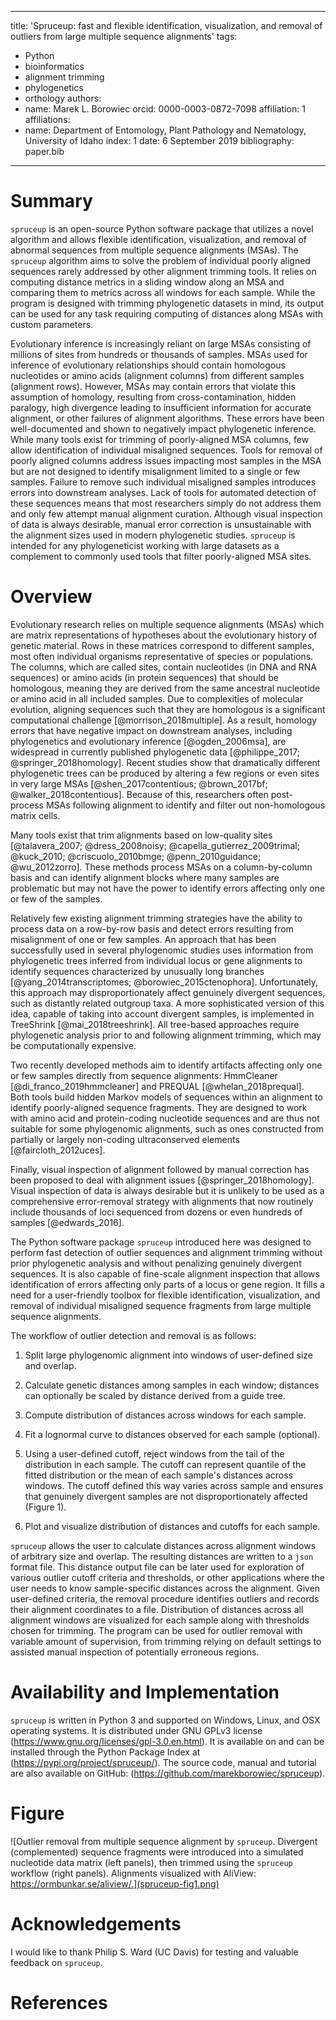 
---
title: 'Spruceup: fast and flexible identification, visualization, and removal of outliers from large multiple sequence alignments'
tags:
  - Python
  - bioinformatics
  - alignment trimming
  - phylogenetics
  - orthology
authors:
  - name: Marek L. Borowiec
    orcid: 0000-0003-0872-7098
    affiliation: 1
affiliations:
 - name: Department of Entomology, Plant Pathology and Nematology, University of Idaho
   index: 1
date: 6 September 2019
bibliography: paper.bib
---

# Summary

``spruceup`` is an open-source Python software package that utilizes a novel algorithm and allows flexible identification, visualization, and removal of abnormal sequences from multiple sequence alignments (MSAs). The ``spruceup`` algorithm aims to solve the problem of individual poorly aligned sequences rarely addressed by other alignment trimming tools. It relies on computing distance metrics in a sliding window along an MSA and comparing them to metrics across all windows for each sample. While the program is designed with trimming phylogenetic datasets in mind, its output can be used for any task requiring computing of distances along MSAs with custom parameters.

Evolutionary inference is increasingly reliant on large MSAs consisting of millions of sites from hundreds or thousands of samples. MSAs used for inference of evolutionary relationships should contain homologous nucleotides or amino acids (alignment columns) from different samples (alignment rows). However, MSAs may contain errors that violate this assumption of homology, resulting from  cross-contamination, hidden paralogy, high divergence leading to insufficient information for accurate alignment, or other failures of alignment algorithms. These errors have been well-documented and shown to negatively impact phylogenetic inference. While many tools exist for trimming of poorly-aligned MSA columns, few allow identification of individual misaligned sequences. Tools for removal of poorly aligned columns address issues impacting most samples in the MSA but are not designed to identify misalignment limited to a single or few samples. Failure to remove such individual misaligned samples introduces errors into downstream analyses. Lack of tools for automated detection of these sequences means that most researchers simply do not address them and only few attempt manual alignment curation. Although visual inspection of data is always desirable, manual error correction is unsustainable with the alignment sizes used in modern phylogenetic studies. ``spruceup`` is intended for any phylogeneticist working with large datasets as a complement to commonly used tools that filter poorly-aligned MSA sites.

# Overview

Evolutionary research relies on multiple sequence alignments (MSAs) which are matrix representations of hypotheses about the evolutionary history of genetic material. Rows in these matrices correspond to different samples, most often individual organisms representative of species or populations. The columns, which are called sites, contain nucleotides (in DNA and RNA sequences) or amino acids (in protein sequences) that should be homologous, meaning they are derived from the same ancestral nucleotide or amino acid in all included samples. Due to complexities of molecular evolution, aligning sequences such that they are homologous is a significant computational challenge [@morrison_2018multiple]. As a result, homology errors that have negative impact on downstream analyses, including phylogenetics and evolutionary inference [@ogden_2006msa], are widespread in currently published phylogenetic data [@philippe_2017; @springer_2018homology]. Recent studies show that dramatically different phylogenetic trees can be produced by altering a few regions or even sites in very large MSAs [@shen_2017contentious; @brown_2017bf; @walker_2018contentious]. Because of this, researchers often post-process MSAs following alignment to identify and filter out non-homologous matrix cells.

Many tools exist that trim alignments based on low-quality sites [@talavera_2007; @dress_2008noisy; @capella_gutierrez_2009trimal; @kuck_2010; @criscuolo_2010bmge; @penn_2010guidance; @wu_2012zorro]. These methods process MSAs on a column-by-column basis and can identify alignment blocks where many samples are problematic but may not have the power to identify errors affecting only one or few of the samples.

Relatively few existing alignment trimming strategies have the ability to process data on a row-by-row basis and detect errors resulting from misalignment of one or few samples. An approach that has been successfully used in several phylogenomic studies uses information from phylogenetic trees inferred from individual locus or gene alignments to identify sequences characterized by unusually long branches [@yang_2014transcriptomes; @borowiec_2015ctenophora]. Unfortunately, this approach may disproportionately affect genuinely divergent sequences, such as distantly related outgroup taxa. A more sophisticated version of this idea, capable of taking into account divergent samples, is implemented in TreeShrink [@mai_2018treeshrink]. All tree-based approaches require phylogenetic analysis prior to and following alignment trimming, which may be computationally expensive.

Two recently developed methods aim to identify artifacts affecting only one or few samples directly from sequence alignments: HmmCleaner [@di_franco_2019hmmcleaner] and PREQUAL [@whelan_2018prequal]. Both tools build hidden Markov models of sequences within an alignment to identify poorly-aligned sequence fragments. They are designed to work with amino acid and protein-coding nucleotide sequences and are thus not suitable for some phylogenomic alignments, such as ones constructed from partially or largely non-coding ultraconserved elements [@faircloth_2012uces].

Finally, visual inspection of alignment followed by manual correction has been proposed to deal with alignment issues [@springer_2018homology]. Visual inspection of data is always desirable but it is unlikely to be used as a comprehensive error-removal strategy with alignments that now routinely include thousands of loci sequenced from dozens or even hundreds of samples [@edwards_2016].

The Python software package ``spruceup`` introduced here was designed to perform fast detection of outlier sequences and alignment trimming without prior phylogenetic analysis and without penalizing genuinely divergent sequences. It is also capable of fine-scale alignment inspection that allows identification of errors affecting only parts of a locus or gene region. It fills a need for a user-friendly toolbox for flexible identification, visualization, and removal of individual misaligned sequence fragments from large multiple sequence alignments.

The workflow of outlier detection and removal is as follows: 

1. Split large phylogenomic alignment into windows of user-defined size and overlap.

2. Calculate genetic distances among samples in each window; distances can optionally be scaled by distance derived from a guide tree.

3. Compute distribution of distances across windows for each sample.

4. Fit a lognormal curve to distances observed for each sample (optional).

5. Using a user-defined cutoff, reject windows from the tail of the distribution in each sample. The cutoff can represent quantile of the fitted distribution or the mean of each sample's distances across windows. The cutoff defined this way varies across sample and ensures that genuinely divergent samples are not disproportionately affected (Figure 1).

6. Plot and visualize distribution of distances and cutoffs for each sample.

``spruceup`` allows the user to calculate distances across alignment windows of arbitrary size and overlap. The resulting distances are written to a ``json`` format file. This distance output file can be later used for exploration of various outlier cutoff criteria and thresholds, or other applications where the user needs to know sample-specific distances across the alignment. Given user-defined criteria, the removal procedure identifies outliers and records their alignment coordinates to a file. Distribution of distances across all alignment windows are visualized for each sample along with thresholds chosen for trimming. The program can be used for outlier removal with variable amount of supervision, from trimming relying on default settings to assisted manual inspection of potentially erroneous regions.

# Availability and Implementation 

``spruceup`` is written in Python 3 and supported on Windows, Linux, and OSX operating systems. It is distributed under GNU GPLv3 license (https://www.gnu.org/licenses/gpl-3.0.en.html). It is available on and can be installed through the Python Package Index at (https://pypi.org/project/spruceup/). The source code, manual and tutorial are also available on GitHub: (https://github.com/marekborowiec/spruceup).

# Figure

![Outlier removal from multiple sequence alignment by ``spruceup``. Divergent (complemented) sequence fragments were introduced into a simulated nucleotide data matrix (left panels), then trimmed using the ``spruceup`` workflow (right panels). Alignments visualized with AliView: https://ormbunkar.se/aliview/.](spruceup-fig1.png)

# Acknowledgements

I would like to thank Philip S. Ward (UC Davis) for testing and valuable feedback on ``spruceup``.

# References
